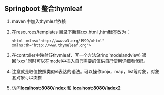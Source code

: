 ## Springboot 整合thymleaf

1. maven 中加入thymleaf依赖
2. 在resources/templates 目录下新建xxx.html
 ,html标签改为：
 
   `<html xmlns="http://www.w3.org/1999/xhtml"
         xmlns:th="http://www.thymeleaf.org">`
         
3. 在controller中映射该thymleaf，写一个方法String(modelandview) 返回“xxx”.同时可以在model中插入自己需要的值供自己使用详细看代码。
4. 注意就是取值按照类似el表达的语法。可以操作pojo，map，list等对象，对象套对象可以类推

5. 访问**localhost:8080/index** 和 **localhost:8080/index2**